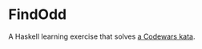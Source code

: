 # FindOdd

A Haskell learning exercise that solves [a Codewars kata](https://www.codewars.com/kata/54da5a58ea159efa38000836).
